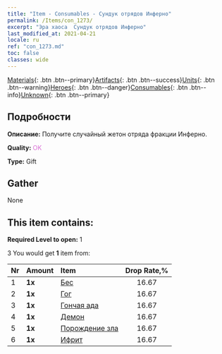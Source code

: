 ```yaml
---
title: "Item - Consumables - Сундук отрядов Инферно"
permalink: /Items/con_1273/
excerpt: "Эра хаоса  Сундук отрядов Инферно"
last_modified_at: 2021-04-21
locale: ru
ref: "con_1273.md"
toc: false
classes: wide
---
```

 [Materials](/ru/Items/){: .btn .btn--primary}[Artifacts](/ru/Items/Artifacts/){: .btn .btn--success}[Units](/ru/Items/Units/){: .btn .btn--warning}[Heroes](/ru/Items/Heroes/){: .btn .btn--danger}[Consumables](/ru/Items/Consumables/){: .btn .btn--info}[Unknown](/ru/Items/Unknown/){: .btn .btn--primary}

## Подробности
 **Описание:** Получите случайный жетон отряда фракции Инферно.

 **Quality:** <span style="color: #DA70D6">OK</span>

 **Type:** Gift

## Gather

  None

## This item contains:

 **Required Level to open:** 1

 3 You would get **1** item  from:

  | Nr | Amount |     Item    | Drop Rate,% |
  |:---|:-------|:------------|:---------:|
  | 1 |  **1x** | [Бес](/ru/Items/unt_226/) | 16.67 | 
  | 2 |  **1x** | [Гог](/ru/Items/unt_227/) | 16.67 | 
  | 3 |  **1x** | [Гончая ада](/ru/Items/unt_228/) | 16.67 | 
  | 4 |  **1x** | [Демон](/ru/Items/unt_229/) | 16.67 | 
  | 5 |  **1x** | [Порождение зла](/ru/Items/unt_230/) | 16.67 | 
  | 6 |  **1x** | [Ифрит](/ru/Items/unt_231/) | 16.67 | 
